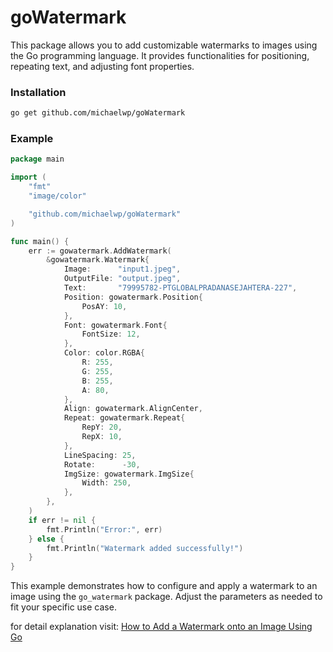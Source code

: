 # goWatermark
This package allows you to add customizable watermarks to images using the Go programming language.
It provides functionalities for positioning, repeating text, and adjusting font properties.

### Installation

```sh
go get github.com/michaelwp/goWatermark
```

### Example

```go
package main

import (
	"fmt"
	"image/color"

	"github.com/michaelwp/goWatermark"
)

func main() {
	err := gowatermark.AddWatermark(
		&gowatermark.Watermark{
			Image:      "input1.jpeg",
			OutputFile: "output.jpeg",
			Text:       "79995782-PTGLOBALPRADANASEJAHTERA-227",
			Position: gowatermark.Position{
				PosAY: 10,
			},
			Font: gowatermark.Font{
				FontSize: 12,
			},
			Color: color.RGBA{
				R: 255,
				G: 255,
				B: 255,
				A: 80,
			},
			Align: gowatermark.AlignCenter,
			Repeat: gowatermark.Repeat{
				RepY: 20,
				RepX: 10,
			},
			LineSpacing: 25,
			Rotate:      -30,
			ImgSize: gowatermark.ImgSize{
				Width: 250,
			},
		},
	)
	if err != nil {
		fmt.Println("Error:", err)
	} else {
		fmt.Println("Watermark added successfully!")
	}
}
```

This example demonstrates how to configure and apply a watermark to an image using the `go_watermark` package. Adjust the parameters as needed to fit your specific use case.

for detail explanation visit: [How to Add a Watermark onto an Image Using Go](https://www.goblog.dev/articles/33)
